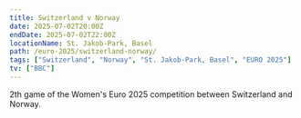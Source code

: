 ```yaml
---
title: Switzerland v Norway
date: 2025-07-02T20:00Z
endDate: 2025-07-02T22:00Z
locationName: St. Jakob‑Park, Basel
path: /euro-2025/switzerland-norway/
tags: ["Switzerland", "Norway", "St. Jakob‑Park, Basel", "EURO 2025"]
tv: ["BBC"]
---
```

2th game of the Women's Euro 2025 competition between Switzerland and Norway. 